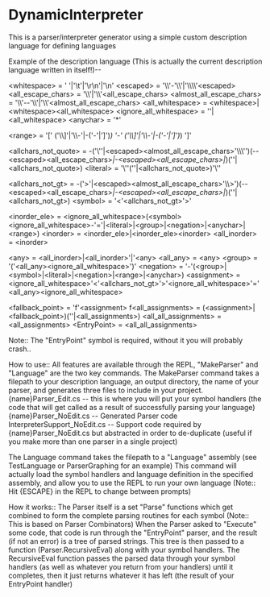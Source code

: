 # DynamicInterpreter
This is a parser/interpreter generator using a simple custom description language for defining languages

Example of the description language (This is actually the current description language written in itself!)--

\<whitespace\> = ' '|'\\t'|'\\r\\n'|'\\n'
\<escaped\> = '\\\\'-'\\\\'|'\\\\\\\\'\<escaped\>
\<all_escape_chars\> = '\\\\'|'\\\\'\<all_escape_chars\>
\<almost_all_escape_chars\> = '\\\\'--'\\\\'|'\\\\'\<almost_all_escape_chars\>
\<all_whitespace\> = \<whitespace\>|\<whitespace\>\<all_whitespace\>
\<ignore_all_whitespace\> = ''|\<all_whitespace\>
\<anychar\> = '*'

\<range\> = '[' ('\\\\]'|'\\\\-'|-('-'|']')*) '-' ('\\\\]'|'\\\\-'|-('-'|']')*) ']'

\<allchars_not_quote\> = -('\\''|\<escaped\>\<almost_all_escape_chars\>'\\\\\\'')(--\<escaped\>\<all_escape_chars\>*|-\<escaped\>\<all_escape_chars\>|*)(''|\<allchars_not_quote\>)
\<literal\> = '\\''(''|\<allchars_not_quote\>)'\\''

\<allchars_not_gt\> = -('\>'|\<escaped\>\<almost_all_escape_chars\>'\\\\\>')(--\<escaped\>\<all_escape_chars\>*|-\<escaped\>\<all_escape_chars\>|*)(''|\<allchars_not_gt\>)
\<symbol\> = '\<'\<allchars_not_gt\>'\>'

\<inorder_ele\> = \<ignore_all_whitespace\>(\<symbol\>\<ignore_all_whitespace\>-'='|\<literal\>|\<group\>|\<negation\>|\<anychar\>|\<range\>)
\<inorder\> = \<inorder_ele\>|\<inorder_ele\>\<inorder\>
\<all_inorder\> = \<inorder\>

\<any\> = \<all_inorder\>|\<all_inorder\>'|'\<any\>
\<all_any\> = \<any\>
\<group\> = '('\<all_any\>\<ignore_all_whitespace\>')'
\<negation\> = '-'(\<group\>|\<symbol\>|\<literal\>|\<negation\>|\<range\>|\<anychar\>)
\<assignment\> = \<ignore_all_whitespace\>'\<'\<allchars_not_gt\>'\>'\<ignore_all_whitespace\>'='\<all_any\>\<ignore_all_whitespace\>

\<fallback_point\> = 'f'\<assignment\>
f\<all_assignments\> = (\<assignment\>|\<fallback_point\>)(''|\<all_assignments\>)
\<all_all_assignments\> = \<all_assignments\>
\<EntryPoint\> = \<all_all_assignments\>


Note:: The "EntryPoint" symbol is required, without it you will probably crash..

How to use::
All features are available through the REPL, "MakeParser" and "Language" are the two key commands.
The MakeParser command takes a filepath to your description language, an output directory, the name of your parser, and generates three files to include in your project.
	{name}Parser_Edit.cs -- this is where you will put your symbol handlers (the code that will get called as a result of successfully parsing your language)
	{name}Parser_NoEdit.cs -- Generated Parser code
	InterpreterSupport_NoEdit.cs -- Support code required by {name}Parser_NoEdit.cs but abstracted in order to de-duplicate (useful if you make more than one parser in a single project)

The Language command takes the filepath to a "Language" assembly (see TestLanguage or ParserGraphing for an example)
	This command will actually load the symbol handlers and language definition in the specified assembly, and allow you to use the REPL to run your own language (Note:: Hit {ESCAPE} in the REPL to change between prompts)


How it works::
The Parser itself is a set "Parse" functions which get combined to form the complete parsing routines for each symbol (Note:: This is based on Parser Combinators)
When the Parser asked to "Execute" some code, that code is run through the "EntryPoint" parser, and the result (if not an error) is a tree of parsed strings.
This tree is then passed to a function (Parser.RecursiveEval) along with your symbol handlers.
The RecursiveEval function passes the parsed data through your symbol handlers (as well as whatever you return from your handlers) until it completes, then it just returns whatever it has left (the result of your EntryPoint handler)
